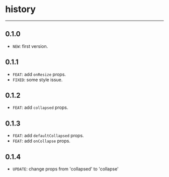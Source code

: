# history
---

## 0.1.0

* `NEW`: first version.

## 0.1.1

* `FEAT`: add `onResize` props.
* `FIXED`: some style issue.

## 0.1.2

* `FEAT`: add `collapsed` props.

## 0.1.3

* `FEAT`: add `defaultCollapsed` props.
* `FEAT`: add `onCollapse` props.

## 0.1.4

* `UPDATE`: change props from 'collapsed' to 'collapse'